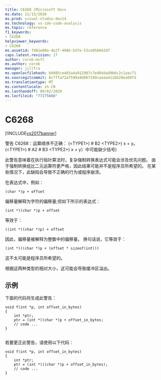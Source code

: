 ```yaml
---
title: C6268 |Microsoft Docs
ms.date: 11/15/2016
ms.prod: visual-studio-dev14
ms.technology: vs-ide-code-analysis
ms.topic: reference
f1_keywords:
- C6268
helpviewer_keywords:
- C6268
ms.assetid: fd81e00a-de2f-498b-b3fe-53ce056042d7
caps.latest.revision: 17
author: corob-msft
ms.author: corob
manager: jillfra
ms.openlocfilehash: b9985ce465a4a912987c7ed04da89b6c2c1aac71
ms.sourcegitcommit: 6cfffa72af599a9d667249caaaa411bb28ea69fd
ms.translationtype: MT
ms.contentlocale: zh-CN
ms.lasthandoff: 09/02/2020
ms.locfileid: "77275608"
---
```

# <a name="c6268"></a>C6268
[!INCLUDE[vs2017banner](../includes/vs2017banner.md)]

警告 C6268：运算顺序不正确： (\<TYPE1>) # B2 \<TYPE2>) x + y。  (\<TYPE1>) # A2 # B3 \<TYPE2>) x + y）中可能缺少括号)   
  
 此警告意味着在执行指针算法时，复杂强制转换表达式可能会涉及优先问题。 由于强制转换组比二元运算符更严格，因此结果可能并不是程序员所希望的。 在某些情况下，此缺陷会导致不正确的行为或程序崩溃。  
  
 在表达式中，例如：  
  
 `(char *)p + offset`  
  
 偏移量解释为字符的偏移量;但如下所示的表达式：  
  
 `(int *)(char *)p + offset`  
  
 等效于：  
  
 `((int *)(char *)p) + offset`  
  
 因此，偏移量被解释为整数中的偏移量。 换句话说，它等效于：  
  
 `(int *)((char *)p + (offset * sizeof(int)))`  
  
 这不太可能是程序员所希望的。  
  
 根据这两种类型的相对大小，这可能会导致缓冲区溢出。  
  
## <a name="example"></a>示例  
 下面的代码将生成此警告：  
  
```  
void f(int *p, int offset_in_bytes)  
{  
    int *ptr;  
    ptr = (int *)(char *)p + offset_in_bytes;  
    // code ...  
}  
  
```  
  
 若要更正此警告，请使用以下代码：  
  
```  
void f(int *p, int offset_in_bytes)  
{  
    int *ptr;  
    ptr = (int *)((char *)p + offset_in_bytes);  
    // code ...  
}  
```
